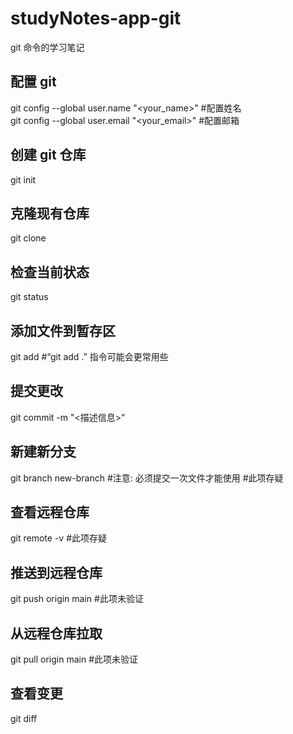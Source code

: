 # studyNotes-app-git
git 命令的学习笔记
## 配置 git
git config --global user.name "<your_name>" #配置姓名<br>
git config --global user.email "<your_email>" #配置邮箱
## 创建 git 仓库
git init
## 克隆现有仓库
git clone <url>
## 检查当前状态
git status
## 添加文件到暂存区
git add <filename> #“git add .” 指令可能会更常用些
## 提交更改
git commit -m "<描述信息>"
## 新建新分支
git branch new-branch #注意: 必须提交一次文件才能使用 #此项存疑
## 查看远程仓库
git remote -v #此项存疑
## 推送到远程仓库
git push origin main #此项未验证
## 从远程仓库拉取
git pull origin main #此项未验证
## 查看变更
git diff
